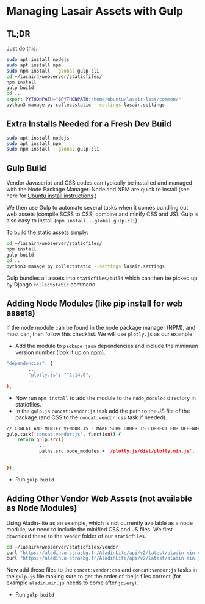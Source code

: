 # Managing Lasair Assets with Gulp

## TL;DR

Just do this:

```bash
sudo apt install nodejs
sudo apt install npm
sudo npm install --global gulp-cli
cd ~/lasair4/webserver/staticfiles/
npm install
gulp build
cd ..
export PYTHONPATH="$PYTHONPATH:/home/ubuntu/lasair-lsst/common/"
python3 manage.py collectstatic --settings lasair.settings
```

## Extra Installs Needed for a Fresh Dev Build

```bash
sudo apt install nodejs
sudo apt install npm
sudo npm install --global gulp-cli
```

## Gulp Build

Vendor Javascript and CSS codes can typically be installed and managed with the Node Package Manager. Node and NPM are quick to install (see here for [Ubuntu install instructions](https://www.digitalocean.com/community/tutorials/how-to-install-node-js-on-ubuntu-20-04).)

We then use Gulp to automate several tasks when it comes bundling out web assets (compile SCSS to CSS, combine and minify CSS and JS). Gulp is also easy to install (`npm install --global gulp-cli`).

To build the static assets simply:

```bash
cd ~/lasair4/webserver/staticfiles/
npm install
gulp build
cd ..
python3 manage.py collectstatic --settings lasair.settings
```

Gulp bundles all assets into `staticfiles/build` which can then be picked up by Django `collectstatic` command.

## Adding Node Modules (like pip install for web assets)

If the node module can be found in the node package manager (NPM), and most can, then follow this checklist. We will use `plotly.js` as our example:

* Add the module to `package.json` dependencies and include the minimum version number (look it up on [npm](https://www.npmjs.com/package/plotly.js)).

```bash
"dependencies": {
        ...
        "plotly.js": "^2.14.0",
        ...
},
```

* Now run `npm install` to add the module to the `node_modules` directory in staticfiles.
* In the `gulp.js` `concat:vendor:js` task add the path to the JS file of the package (and CSS to the `concat:vendor:css` task if needed).


```bash
// CONCAT AND MINIFY VENDOR JS - MAKE SURE ORDER IS CORRECT FOR DEPENDENCIES
gulp.task('concat:vendor:js', function() {
    return gulp.src([
            ...
            paths.src.node_modules + '/plotly.js/dist/plotly.min.js',
            ...

});
```

* Run `gulp build`

## Adding Other Vendor Web Assets (not available as Node Modules)

Using Aladin-lite as an example, which is not currently available as a node module, we need to include the minified CSS and JS files. We first download these to the `vendor` folder of our `staticfiles`.

```bash
cd ~/lasair4/webserver/staticfiles/vendor
curl "https://aladin.u-strasbg.fr/AladinLite/api/v2/latest/aladin.min.css" -o aladin.min.css
curl "https://aladin.u-strasbg.fr/AladinLite/api/v2/latest/aladin.min.js" -o aladin.min.js
```

Now add these files to the `concat:vendor:css` and `concat:vendor:js` tasks in the `gulp.js` file making sure to get the order of the js files correct (for example `aladin.min.js` needs to come after `jquery`).

* Run `gulp build`
